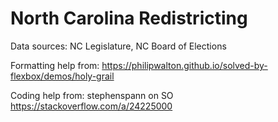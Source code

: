 # North Carolina Redistricting

Data sources: NC Legislature, NC Board of Elections

Formatting help from: https://philipwalton.github.io/solved-by-flexbox/demos/holy-grail

Coding help from: stephenspann on SO https://stackoverflow.com/a/24225000